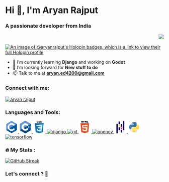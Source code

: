 <h1 align="left">Hi 👋, I'm Aryan Rajput</h1>
<h3 align="left">A passionate developer from India</h3>
<div align="right">
 <a href="https://github.com/antonkomarev/github-profile-views-counter">
    <img src="https://komarev.com/ghpvc/?username=Aryan-Rajput&style=for-the-badge">
</a>
</div>

[![An image of @aryanrajput's Holopin badges, which is a link to view their full Holopin profile](https://holopin.me/aryanrajput)](https://holopin.io/@aryanrajput)

- 🌱 I’m currently learning **Django** and working on **Godot**
- 🔭 I’m looking forward for **New stuff to do**
- 📫 Talk to me at **aryan.ed4200@gmail.com**


<h3 align="left">Connect with me:</h3>
<p align="left">
<a href="https://linkedin.com/in/aryan rajput" target="blank"><img align="center" src="https://raw.githubusercontent.com/rahuldkjain/github-profile-readme-generator/master/src/images/icons/Social/linked-in-alt.svg" alt="aryan rajput" height="30" width="40" /></a>


<h3 align="left">Languages and Tools:</h3>
<p align="left"> <a href="https://www.cprogramming.com/" target="_blank" rel="noreferrer"> <img src="https://raw.githubusercontent.com/devicons/devicon/master/icons/c/c-original.svg" alt="c" width="40" height="40"/> </a> <a href="https://www.w3schools.com/cpp/" target="_blank" rel="noreferrer"> <img src="https://raw.githubusercontent.com/devicons/devicon/master/icons/cplusplus/cplusplus-original.svg" alt="cplusplus" width="40" height="40"/> </a> <a href="https://www.w3schools.com/css/" target="_blank" rel="noreferrer"> <img src="https://raw.githubusercontent.com/devicons/devicon/master/icons/css3/css3-original-wordmark.svg" alt="css3" width="40" height="40"/> </a> <a href="https://www.djangoproject.com/" target="_blank" rel="noreferrer"> <img src="https://cdn.worldvectorlogo.com/logos/django.svg" alt="django" width="40" height="40"/> </a> <a href="https://git-scm.com/" target="_blank" rel="noreferrer"> <img src="https://www.vectorlogo.zone/logos/git-scm/git-scm-icon.svg" alt="git" width="40" height="40"/> </a> <a href="https://www.w3.org/html/" target="_blank" rel="noreferrer"> <img src="https://raw.githubusercontent.com/devicons/devicon/master/icons/html5/html5-original-wordmark.svg" alt="html5" width="40" height="40"/> </a> <a href="https://opencv.org/" target="_blank" rel="noreferrer"> <img src="https://www.vectorlogo.zone/logos/opencv/opencv-icon.svg" alt="opencv" width="40" height="40"/> </a> <a href="https://pandas.pydata.org/" target="_blank" rel="noreferrer"> <img src="https://raw.githubusercontent.com/devicons/devicon/2ae2a900d2f041da66e950e4d48052658d850630/icons/pandas/pandas-original.svg" alt="pandas" width="40" height="40"/> </a> <a href="https://www.python.org" target="_blank" rel="noreferrer"> <img src="https://raw.githubusercontent.com/devicons/devicon/master/icons/python/python-original.svg" alt="python" width="40" height="40"/> </a> <a href="https://www.tensorflow.org" target="_blank" rel="noreferrer"> <img src="https://www.vectorlogo.zone/logos/tensorflow/tensorflow-icon.svg" alt="tensorflow" width="40" height="40"/> </a> </p>



### :fire: My Stats :

[![GitHub Streak](http://github-readme-streak-stats.herokuapp.com?user=Aryan-Rajput&theme=dark&background=090021)](https://git.io/streak-stats)

### Let's connect ? 🤝
